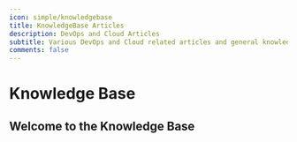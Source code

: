 ```yaml
---
icon: simple/knowledgebase 
title: KnowledgeBase Articles
description: DevOps and Cloud Articles 
subtitle: Various DevOps and Cloud related articles and general knowledgebase
comments: false
---
```


# Knowledge Base


## Welcome to the Knowledge Base